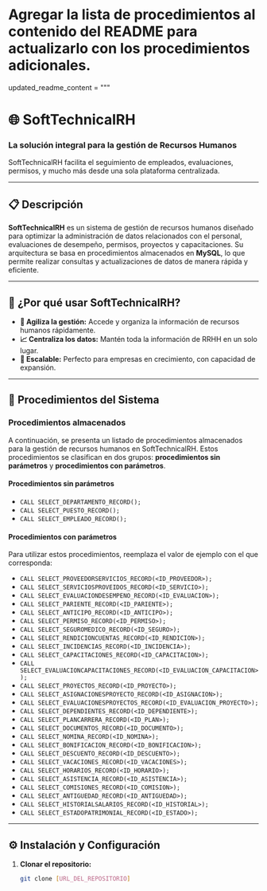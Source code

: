 # Agregar la lista de procedimientos al contenido del README para actualizarlo con los procedimientos adicionales.

updated_readme_content = """
# 🌐 SoftTechnicalRH

### La solución integral para la gestión de Recursos Humanos

SoftTechnicalRH facilita el seguimiento de empleados, evaluaciones, permisos, y mucho más desde una sola plataforma centralizada.

---

## 📋 Descripción

**SoftTechnicalRH** es un sistema de gestión de recursos humanos diseñado para optimizar la administración de datos relacionados con el personal, evaluaciones de desempeño, permisos, proyectos y capacitaciones. Su arquitectura se basa en procedimientos almacenados en **MySQL**, lo que permite realizar consultas y actualizaciones de datos de manera rápida y eficiente.

---

## 🎯 ¿Por qué usar SoftTechnicalRH?

- **🚀 Agiliza la gestión:** Accede y organiza la información de recursos humanos rápidamente.
- **📈 Centraliza los datos:** Mantén toda la información de RRHH en un solo lugar.
- **🔄 Escalable:** Perfecto para empresas en crecimiento, con capacidad de expansión.

---

## 🧩 Procedimientos del Sistema

### Procedimientos almacenados

A continuación, se presenta un listado de procedimientos almacenados para la gestión de recursos humanos en SoftTechnicalRH. Estos procedimientos se clasifican en dos grupos: **procedimientos sin parámetros** y **procedimientos con parámetros**. 

#### Procedimientos sin parámetros
- `CALL SELECT_DEPARTAMENTO_RECORD();`
- `CALL SELECT_PUESTO_RECORD();`
- `CALL SELECT_EMPLEADO_RECORD();`

#### Procedimientos con parámetros

Para utilizar estos procedimientos, reemplaza el valor de ejemplo con el que corresponda:

- `CALL SELECT_PROVEEDORSERVICIOS_RECORD(<ID_PROVEEDOR>);`
- `CALL SELECT_SERVICIOSPROVEIDOS_RECORD(<ID_SERVICIO>);`
- `CALL SELECT_EVALUACIONDESEMPENO_RECORD(<ID_EVALUACION>);`
- `CALL SELECT_PARIENTE_RECORD(<ID_PARIENTE>);`
- `CALL SELECT_ANTICIPO_RECORD(<ID_ANTICIPO>);`
- `CALL SELECT_PERMISO_RECORD(<ID_PERMISO>);`
- `CALL SELECT_SEGUROMEDICO_RECORD(<ID_SEGURO>);`
- `CALL SELECT_RENDICIONCUENTAS_RECORD(<ID_RENDICION>);`
- `CALL SELECT_INCIDENCIAS_RECORD(<ID_INCIDENCIA>);`
- `CALL SELECT_CAPACITACIONES_RECORD(<ID_CAPACITACION>);`
- `CALL SELECT_EVALUACIONCAPACITACIONES_RECORD(<ID_EVALUACION_CAPACITACION>);`
- `CALL SELECT_PROYECTOS_RECORD(<ID_PROYECTO>);`
- `CALL SELECT_ASIGNACIONESPROYECTO_RECORD(<ID_ASIGNACION>);`
- `CALL SELECT_EVALUACIONESPROYECTOS_RECORD(<ID_EVALUACION_PROYECTO>);`
- `CALL SELECT_DEPENDIENTES_RECORD(<ID_DEPENDIENTE>);`
- `CALL SELECT_PLANCARRERA_RECORD(<ID_PLAN>);`
- `CALL SELECT_DOCUMENTOS_RECORD(<ID_DOCUMENTO>);`
- `CALL SELECT_NOMINA_RECORD(<ID_NOMINA>);`
- `CALL SELECT_BONIFICACION_RECORD(<ID_BONIFICACION>);`
- `CALL SELECT_DESCUENTO_RECORD(<ID_DESCUENTO>);`
- `CALL SELECT_VACACIONES_RECORD(<ID_VACACIONES>);`
- `CALL SELECT_HORARIOS_RECORD(<ID_HORARIO>);`
- `CALL SELECT_ASISTENCIA_RECORD(<ID_ASISTENCIA>);`
- `CALL SELECT_COMISIONES_RECORD(<ID_COMISION>);`
- `CALL SELECT_ANTIGUEDAD_RECORD(<ID_ANTIGUEDAD>);`
- `CALL SELECT_HISTORIALSALARIOS_RECORD(<ID_HISTORIAL>);`
- `CALL SELECT_ESTADOPATRIMONIAL_RECORD(<ID_ESTADO>);`

---

## ⚙️ Instalación y Configuración

1. **Clonar el repositorio:**
   ```bash
   git clone [URL_DEL_REPOSITORIO]
